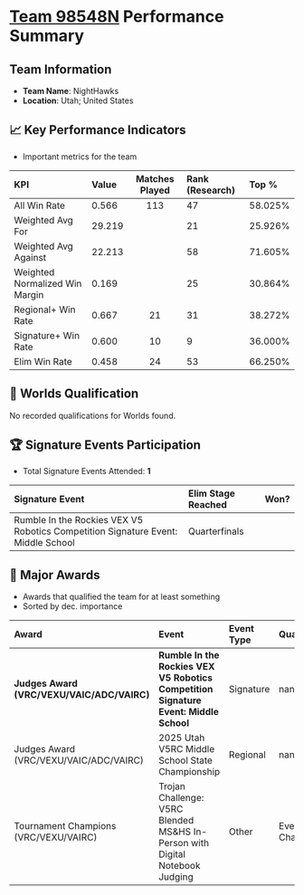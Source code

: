 # [Team 98548N](https://https://www.robotevents.com/teams/V5RC/98548N) Performance Summary

##  Team Information
- **Team Name**: NightHawks
- **Location**: Utah; United States

## 📈 Key Performance Indicators
- Important metrics for the team

| KPI | Value | Matches Played | Rank (Research) | Top % |
|:---|:-----|:--------------:|:----|:-----|
| All Win Rate | 0.566 | 113 | 47 | 58.025% |
| Weighted Avg For | 29.219 |  | 21 | 25.926% |
| Weighted Avg Against | 22.213 |  | 58 | 71.605% |
| Weighted Normalized Win Margin | 0.169 |  | 25 | 30.864% |
| Regional+ Win Rate | 0.667 | 21 | 31 | 38.272% |
| Signature+ Win Rate | 0.600 | 10 | 9 | 36.000% |
| Elim Win Rate | 0.458 | 24 | 53 | 66.250% |


## 🎯 Worlds Qualification
No recorded qualifications for Worlds found.

## 🏆 Signature Events Participation
- Total Signature Events Attended: **1**

| Signature Event | Elim Stage Reached | Won? |
|:----------------|:-------------------|:----|
| Rumble In the Rockies VEX V5 Robotics Competition Signature Event: Middle School | Quarterfinals |  |


## 🥇 Major Awards
- Awards that qualified the team for at least something
- Sorted by dec. importance

| Award | Event | Event Type | Qualification |
|:------|:------|:-----------|:--------------|
| **Judges Award (VRC/VEXU/VAIC/ADC/VAIRC)** | **Rumble In the Rockies VEX V5 Robotics Competition Signature Event: Middle School** | Signature | nan |
| Judges Award (VRC/VEXU/VAIC/ADC/VAIRC) | 2025 Utah V5RC Middle School State Championship | Regional | nan |
| Tournament Champions (VRC/VEXU/VAIRC) | Trojan Challenge: V5RC Blended MS&HS In-Person with Digital Notebook Judging | Other | Event Region Championship |


